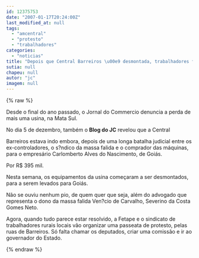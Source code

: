 ```yaml
---
id: 12375753
date: "2007-01-17T20:24:00Z"
last_modified_at: null
tags:
  - "amcentral"
  - "protesto"
  - "trabalhadores"
categories:
  - "noticias"
title: "Depois que Central Barreiros \u00e9 desmontada, trabalhadores far\u00e3o protesto "
sutia: null
chapeu: null
autor: "jc"
imagem: null
---
```

{% raw %}
<p>Desde o final do ano passado, o Jornal do Commercio denuncia a perda de mais uma usina, na Mata Sul.</p>
<p>No dia 5 de dezembro, tamb&eacute;m o <strong>Blog do JC</strong> revelou que a Central</p>
<p>Barreiros estava indo embora, depois de uma longa batalha judicial entre os ex-controladores, o s?ndico da massa falida e o comprador das m&aacute;quinas, para o empres&aacute;rio Carlomberto Alves do Nascimento, de Goi&aacute;s.</p>
<p>Por R$ 395 mil.</p>
<p>Nesta semana, os equipamentos da usina come&ccedil;aram a ser desmontados, para a serem levados para Goi&aacute;s.</p>
<p>N&atilde;o se ouviu nenhum pio, de quem quer que seja, al&eacute;m do advogado que representa o dono da massa falida Ven?cio de Carvalho, Severino da Costa Gomes Neto.</p>
<p>Agora, quando tudo parece estar resolvido, a Fetape e o sindicato de trabalhadores rurais locais v&atilde;o organizar uma passeata de protesto, pelas ruas de Barreiros. S&oacute; falta chamar os deputados, criar uma comiss&atilde;o e ir ao governador do Estado.</p>
{% endraw %}